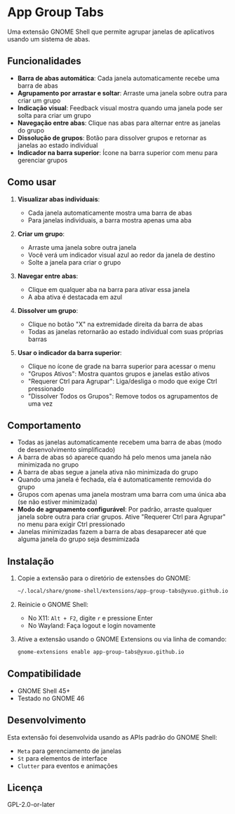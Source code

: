 # App Group Tabs

Uma extensão GNOME Shell que permite agrupar janelas de aplicativos usando um sistema de abas.

## Funcionalidades

- **Barra de abas automática**: Cada janela automaticamente recebe uma barra de abas
- **Agrupamento por arrastar e soltar**: Arraste uma janela sobre outra para criar um grupo
- **Indicação visual**: Feedback visual mostra quando uma janela pode ser solta para criar um grupo
- **Navegação entre abas**: Clique nas abas para alternar entre as janelas do grupo
- **Dissolução de grupos**: Botão para dissolver grupos e retornar as janelas ao estado individual
- **Indicador na barra superior**: Ícone na barra superior com menu para gerenciar grupos

## Como usar

1. **Visualizar abas individuais**:
   - Cada janela automaticamente mostra uma barra de abas
   - Para janelas individuais, a barra mostra apenas uma aba

2. **Criar um grupo**:
   - Arraste uma janela sobre outra janela
   - Você verá um indicador visual azul ao redor da janela de destino
   - Solte a janela para criar o grupo

3. **Navegar entre abas**:
   - Clique em qualquer aba na barra para ativar essa janela
   - A aba ativa é destacada em azul

4. **Dissolver um grupo**:
   - Clique no botão "X" na extremidade direita da barra de abas
   - Todas as janelas retornarão ao estado individual com suas próprias barras

5. **Usar o indicador da barra superior**:
   - Clique no ícone de grade na barra superior para acessar o menu
   - "Grupos Ativos": Mostra quantos grupos e janelas estão ativos
   - "Requerer Ctrl para Agrupar": Liga/desliga o modo que exige Ctrl pressionado
   - "Dissolver Todos os Grupos": Remove todos os agrupamentos de uma vez

## Comportamento

- Todas as janelas automaticamente recebem uma barra de abas (modo de desenvolvimento simplificado)
- A barra de abas só aparece quando há pelo menos uma janela não minimizada no grupo
- A barra de abas segue a janela ativa não minimizada do grupo
- Quando uma janela é fechada, ela é automaticamente removida do grupo
- Grupos com apenas uma janela mostram uma barra com uma única aba (se não estiver minimizada)
- **Modo de agrupamento configurável**: Por padrão, arraste qualquer janela sobre outra para criar grupos. Ative "Requerer Ctrl para Agrupar" no menu para exigir Ctrl pressionado
- Janelas minimizadas fazem a barra de abas desaparecer até que alguma janela do grupo seja desmimizada

## Instalação

1. Copie a extensão para o diretório de extensões do GNOME:

   ```bash
   ~/.local/share/gnome-shell/extensions/app-group-tabs@yxuo.github.io/
   ```

2. Reinicie o GNOME Shell:
   - No X11: `Alt + F2`, digite `r` e pressione Enter
   - No Wayland: Faça logout e login novamente

3. Ative a extensão usando o GNOME Extensions ou via linha de comando:

   ```bash
   gnome-extensions enable app-group-tabs@yxuo.github.io
   ```

## Compatibilidade

- GNOME Shell 45+
- Testado no GNOME 46

## Desenvolvimento

Esta extensão foi desenvolvida usando as APIs padrão do GNOME Shell:

- `Meta` para gerenciamento de janelas
- `St` para elementos de interface
- `Clutter` para eventos e animações

## Licença

GPL-2.0-or-later
